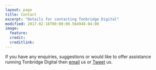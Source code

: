 ```yaml
---
layout: page
title: Contact
excerpt: "Details for contacting Tonbridge Digital"
modified: 2017-02-16T00:00:00.564948-04:00
image:
  feature:
  credit:
  creditlink:
---
```


If you have any enquiries, suggestions or would like to offer assistance running Tonbridge Digital then [email](mailto:tonbridgedigital@yahoo.co.uk) us or [Tweet](https://twitter.com/tonbridigital) us.
